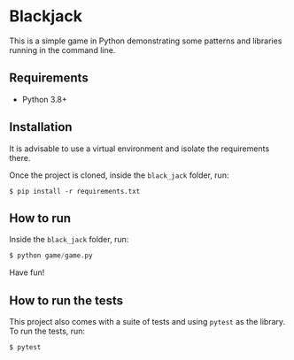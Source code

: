 # Blackjack

This is a simple game in Python demonstrating some patterns and libraries
running in the command line.

## Requirements

* Python 3.8+

## Installation

It is advisable to use a virtual environment and isolate the requirements there.

Once the project is cloned, inside the `black_jack` folder, run:

```shell
$ pip install -r requirements.txt
```

## How to run

Inside the `black_jack` folder, run:

```python
$ python game/game.py
```

Have fun!

## How to run the tests

This project also comes with a suite of tests and using `pytest` as the library.
To run the tests, run:

```shell
$ pytest
```
